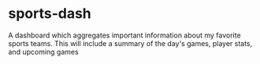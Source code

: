 # sports-dash
A dashboard which aggregates important information about my favorite sports teams. This will include a summary of the day's games, player stats, and upcoming games
